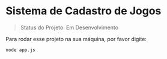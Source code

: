 <h1>Sistema de Cadastro de Jogos</h1>

> Status do Projeto: Em Desenvolvimento

Para rodar esse projeto na sua máquina, por favor digite:

```
node app.js
```
